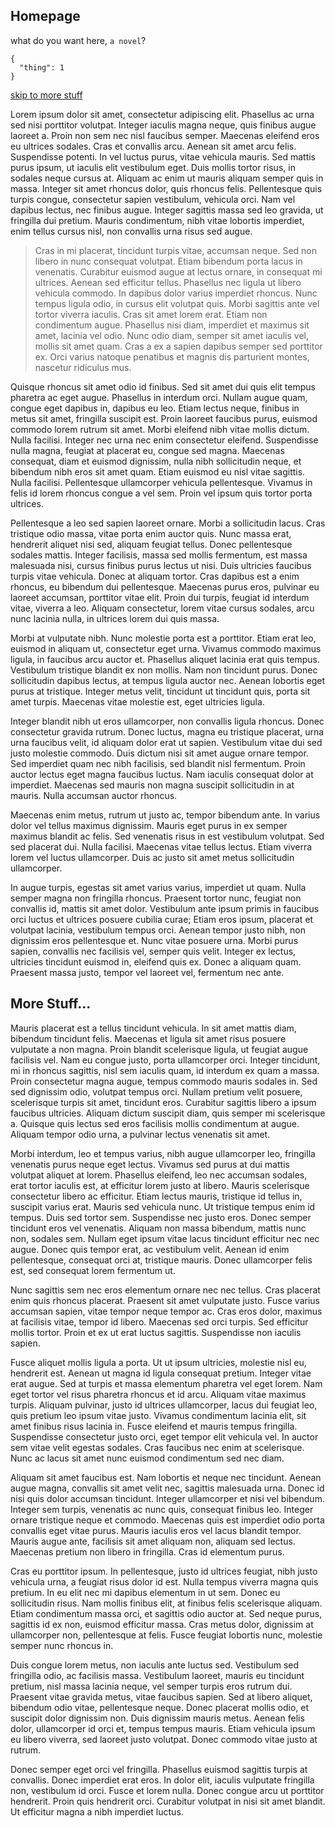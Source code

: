 ## Homepage

what do you want here, `a novel`?

```
{
  "thing": 1
}
```

[skip to more stuff](#more_stuff)

Lorem ipsum dolor sit amet, consectetur adipiscing elit. Phasellus ac urna sed nisi porttitor volutpat. Integer iaculis 
magna neque, quis finibus augue laoreet a. Proin non sem nec nisl faucibus semper. Maecenas eleifend eros eu ultrices 
sodales. Cras et convallis arcu. Aenean sit amet arcu felis. Suspendisse potenti. In vel luctus purus, vitae vehicula 
mauris. Sed mattis purus ipsum, ut iaculis elit vestibulum eget. Duis mollis tortor risus, in sodales neque cursus at. 
Aliquam ac enim ut mauris aliquam semper quis in massa. Integer sit amet rhoncus dolor, quis rhoncus felis. 
Pellentesque quis turpis congue, consectetur sapien vestibulum, vehicula orci. Nam vel dapibus lectus, nec finibus 
augue. Integer sagittis massa sed leo gravida, ut fringilla dui pretium. Mauris condimentum, nibh vitae lobortis 
imperdiet, enim tellus cursus nisl, non convallis urna risus sed augue.

> Cras in mi placerat, tincidunt turpis vitae, accumsan neque. Sed non libero in nunc consequat volutpat. Etiam
> bibendum porta lacus in venenatis. Curabitur euismod augue at lectus ornare, in consequat mi ultrices. Aenean sed
> efficitur tellus. Phasellus nec ligula ut libero vehicula commodo. In dapibus dolor varius imperdiet rhoncus. Nunc
> tempus ligula odio, in cursus elit volutpat quis. Morbi sagittis ante vel tortor viverra iaculis. Cras sit amet lorem
> erat. Etiam non condimentum augue. Phasellus nisi diam, imperdiet et maximus sit amet, lacinia vel odio. Nunc odio
> diam, semper sit amet iaculis vel, mollis sit amet quam. Cras a ex a sapien dapibus semper sed porttitor ex. Orci
> varius natoque penatibus et magnis dis parturient montes, nascetur ridiculus mus.

Quisque rhoncus sit amet odio id finibus. Sed sit amet dui quis elit tempus pharetra ac eget augue. Phasellus in 
interdum orci. Nullam augue quam, congue eget dapibus in, dapibus eu leo. Etiam lectus neque, finibus in metus sit 
amet, fringilla suscipit est. Proin laoreet faucibus purus, euismod commodo lorem rutrum sit amet. Morbi eleifend nibh 
vitae mollis dictum. Nulla facilisi. Integer nec urna nec enim consectetur eleifend. Suspendisse nulla magna, feugiat 
at placerat eu, congue sed magna. Maecenas consequat, diam et euismod dignissim, nulla nibh sollicitudin neque, et 
bibendum nibh eros sit amet quam. Etiam euismod eu nisl vitae sagittis. Nulla facilisi. Pellentesque ullamcorper 
vehicula pellentesque. Vivamus in felis id lorem rhoncus congue a vel sem. Proin vel ipsum quis tortor porta ultrices.

Pellentesque a leo sed sapien laoreet ornare. Morbi a sollicitudin lacus. Cras tristique odio massa, vitae porta enim 
auctor quis. Nunc massa erat, hendrerit aliquet nisi sed, aliquam feugiat tellus. Donec pellentesque sodales mattis. 
Integer facilisis, massa sed mollis fermentum, est massa malesuada nisi, cursus finibus purus lectus ut nisi. Duis 
ultricies faucibus turpis vitae vehicula. Donec at aliquam tortor. Cras dapibus est a enim rhoncus, eu bibendum dui 
pellentesque. Maecenas purus eros, pulvinar eu laoreet accumsan, porttitor vitae elit. Proin dui turpis, feugiat id 
interdum vitae, viverra a leo. Aliquam consectetur, lorem vitae cursus sodales, arcu nunc lacinia nulla, in ultrices 
lorem dui quis massa.

Morbi at vulputate nibh. Nunc molestie porta est a porttitor. Etiam erat leo, euismod in aliquam ut, consectetur eget 
urna. Vivamus commodo maximus ligula, in faucibus arcu auctor et. Phasellus aliquet lacinia erat quis tempus. 
Vestibulum tristique blandit ex non mollis. Nam non tincidunt purus. Donec sollicitudin dapibus lectus, at tempus 
ligula auctor nec. Aenean lobortis eget purus at tristique. Integer metus velit, tincidunt ut tincidunt quis, porta sit 
amet turpis. Maecenas vitae molestie est, eget ultricies ligula.

Integer blandit nibh ut eros ullamcorper, non convallis ligula rhoncus. Donec consectetur gravida rutrum. Donec luctus, 
magna eu tristique placerat, urna urna faucibus velit, id aliquam dolor erat ut sapien. Vestibulum vitae dui sed justo 
molestie commodo. Duis dictum nisi sit amet augue ornare tempor. Sed imperdiet quam nec nibh facilisis, sed blandit 
nisl fermentum. Proin auctor lectus eget magna faucibus luctus. Nam iaculis consequat dolor at imperdiet. Maecenas sed 
mauris non magna suscipit sollicitudin in at mauris. Nulla accumsan auctor rhoncus.

Maecenas enim metus, rutrum ut justo ac, tempor bibendum ante. In varius dolor vel tellus maximus dignissim. Mauris 
eget purus in ex semper maximus blandit ac felis. Sed venenatis risus in est vestibulum volutpat. Sed sed placerat dui. 
Nulla facilisi. Maecenas vitae tellus lectus. Etiam viverra lorem vel luctus ullamcorper. Duis ac justo sit amet metus 
sollicitudin ullamcorper.

In augue turpis, egestas sit amet varius varius, imperdiet ut quam. Nulla semper magna non fringilla rhoncus. Praesent 
tortor nunc, feugiat non convallis id, mattis sit amet dolor. Vestibulum ante ipsum primis in faucibus orci luctus et 
ultrices posuere cubilia curae; Etiam eros ipsum, placerat et volutpat lacinia, vestibulum tempus orci. Aenean tempor 
justo nibh, non dignissim eros pellentesque et. Nunc vitae posuere urna. Morbi purus sapien, convallis nec facilisis 
vel, semper quis velit. Integer ex lectus, ultricies tincidunt euismod in, eleifend quis ex. Donec a aliquam quam. 
Praesent massa justo, tempor vel laoreet vel, fermentum nec ante.

## <div id="more_stuff">More Stuff...</div>

Mauris placerat est a tellus tincidunt vehicula. In sit amet mattis diam, bibendum tincidunt felis. Maecenas et ligula 
sit amet risus posuere vulputate a non magna. Proin blandit scelerisque ligula, ut feugiat augue facilisis vel. Nam eu 
congue justo, porta ullamcorper orci. Integer tincidunt, mi in rhoncus sagittis, nisl sem iaculis quam, id interdum ex 
quam a massa. Proin consectetur magna augue, tempus commodo mauris sodales in. Sed sed dignissim odio, volutpat tempus 
orci. Nullam pretium velit posuere, scelerisque turpis sit amet, tincidunt eros. Curabitur sagittis libero a ipsum 
faucibus ultricies. Aliquam dictum suscipit diam, quis semper mi scelerisque a. Quisque quis lectus sed eros facilisis 
mollis condimentum at augue. Aliquam tempor odio urna, a pulvinar lectus venenatis sit amet.

Morbi interdum, leo et tempus varius, nibh augue ullamcorper leo, fringilla venenatis purus neque eget lectus. Vivamus 
sed purus at dui mattis volutpat aliquet at lorem. Phasellus eleifend, leo nec accumsan sodales, erat tortor iaculis 
est, at efficitur lorem justo at libero. Mauris scelerisque consectetur libero ac efficitur. Etiam lectus mauris, 
tristique id tellus in, suscipit varius erat. Mauris sed vehicula nunc. Ut tristique tempus enim id tempus. Duis sed 
tortor sem. Suspendisse nec justo eros. Donec semper tincidunt eros vel venenatis. Aliquam non massa bibendum, mattis 
nunc non, sodales sem. Nullam eget ipsum vitae lacus tincidunt efficitur nec nec augue. Donec quis tempor erat, ac 
vestibulum velit. Aenean id enim pellentesque, consequat orci at, tristique mauris. Donec ullamcorper felis est, sed 
consequat lorem fermentum ut.

Nunc sagittis sem nec eros elementum ornare nec nec tellus. Cras placerat enim quis rhoncus placerat. Praesent sit amet 
vulputate justo. Fusce varius accumsan sapien, vitae tempor neque tempor ac. Cras eros dolor, maximus at facilisis 
vitae, tempor id libero. Maecenas sed orci turpis. Sed efficitur mollis tortor. Proin et ex ut erat luctus sagittis. 
Suspendisse non iaculis sapien.

Fusce aliquet mollis ligula a porta. Ut ut ipsum ultricies, molestie nisl eu, hendrerit est. Aenean ut magna id ligula 
consequat pretium. Integer vitae erat augue. Sed at turpis et massa elementum pharetra vel eget lorem. Nam eget tortor 
vel risus pharetra rhoncus et id arcu. Aliquam vitae maximus turpis. Aliquam pulvinar, justo id ultrices ullamcorper, 
lacus dui feugiat leo, quis pretium leo ipsum vitae justo. Vivamus condimentum lacinia elit, sit amet finibus risus 
lacinia in. Fusce eleifend et mauris tempus fringilla. Suspendisse consectetur justo orci, eget tempor elit vehicula 
vel. In auctor sem vitae velit egestas sodales. Cras faucibus nec enim at scelerisque. Nunc ac lacus sit amet nunc 
euismod condimentum sed nec diam.

Aliquam sit amet faucibus est. Nam lobortis et neque nec tincidunt. Aenean augue magna, convallis sit amet velit nec, 
sagittis malesuada urna. Donec id nisi quis dolor accumsan tincidunt. Integer ullamcorper et nisi vel bibendum. Integer 
sem turpis, venenatis ac nunc quis, consequat finibus leo. Integer ornare tristique neque et commodo. Maecenas quis est 
imperdiet odio porta convallis eget vitae purus. Mauris iaculis eros vel lacus blandit tempor. Mauris augue ante, 
facilisis sit amet aliquam non, aliquam sed lectus. Maecenas pretium non libero in fringilla. Cras id elementum purus.

Cras eu porttitor ipsum. In pellentesque, justo id ultrices feugiat, nibh justo vehicula urna, a feugiat risus dolor id 
est. Nulla tempus viverra magna quis pretium. In eu elit nec mi dapibus elementum in ut sem. Donec eu sollicitudin 
risus. Nam mollis finibus elit, at finibus felis scelerisque aliquam. Etiam condimentum massa orci, et sagittis odio 
auctor at. Sed neque purus, sagittis id ex non, euismod efficitur massa. Cras metus dolor, dignissim at ullamcorper 
non, pellentesque at felis. Fusce feugiat lobortis nunc, molestie semper nunc rhoncus in.

Duis congue lorem metus, non iaculis ante luctus sed. Vestibulum sed fringilla odio, ac facilisis massa. Vestibulum 
laoreet, mauris eu tincidunt pretium, nisl massa lacinia neque, vel semper turpis eros rutrum dui. Praesent vitae 
gravida metus, vitae faucibus sapien. Sed at libero aliquet, bibendum odio vitae, pellentesque neque. Donec placerat 
mollis odio, et suscipit dolor dignissim non. Duis dignissim mauris metus. Aenean felis dolor, ullamcorper id orci et, 
tempus tempus mauris. Etiam vehicula ipsum eu libero viverra, sed laoreet justo volutpat. Donec commodo vitae justo at 
rutrum.

Donec semper eget orci vel fringilla. Phasellus euismod sagittis turpis at convallis. Donec imperdiet erat eros. In 
dolor elit, iaculis vulputate fringilla non, vestibulum id orci. Fusce et lorem nulla. Donec congue arcu ut porttitor 
hendrerit. Proin quis hendrerit orci. Curabitur volutpat in nisi sit amet blandit. Ut efficitur magna a nibh imperdiet 
luctus.
